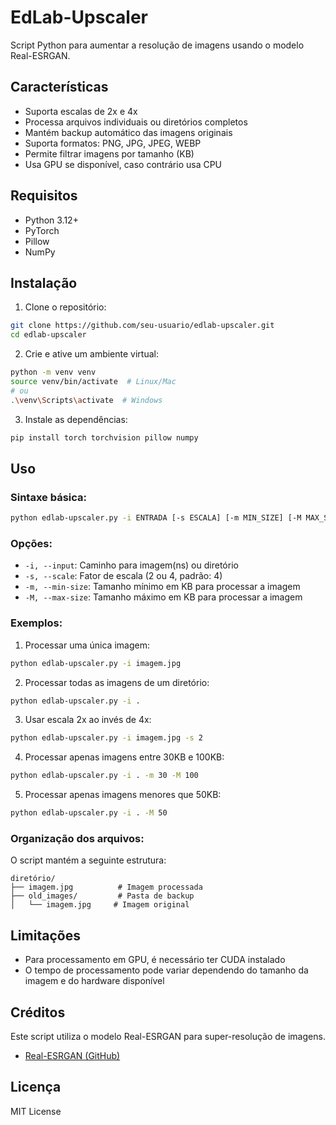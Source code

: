 # EdLab-Upscaler

Script Python para aumentar a resolução de imagens usando o modelo Real-ESRGAN.

## Características

- Suporta escalas de 2x e 4x
- Processa arquivos individuais ou diretórios completos
- Mantém backup automático das imagens originais
- Suporta formatos: PNG, JPG, JPEG, WEBP
- Permite filtrar imagens por tamanho (KB)
- Usa GPU se disponível, caso contrário usa CPU

## Requisitos

- Python 3.12+
- PyTorch
- Pillow
- NumPy

## Instalação

1. Clone o repositório:
```bash
git clone https://github.com/seu-usuario/edlab-upscaler.git
cd edlab-upscaler
```

2. Crie e ative um ambiente virtual:
```bash
python -m venv venv
source venv/bin/activate  # Linux/Mac
# ou
.\venv\Scripts\activate  # Windows
```

3. Instale as dependências:
```bash
pip install torch torchvision pillow numpy
```

## Uso

### Sintaxe básica:
```bash
python edlab-upscaler.py -i ENTRADA [-s ESCALA] [-m MIN_SIZE] [-M MAX_SIZE]
```

### Opções:
- `-i, --input`: Caminho para imagem(ns) ou diretório
- `-s, --scale`: Fator de escala (2 ou 4, padrão: 4)
- `-m, --min-size`: Tamanho mínimo em KB para processar a imagem
- `-M, --max-size`: Tamanho máximo em KB para processar a imagem

### Exemplos:

1. Processar uma única imagem:
```bash
python edlab-upscaler.py -i imagem.jpg
```

2. Processar todas as imagens de um diretório:
```bash
python edlab-upscaler.py -i .
```

3. Usar escala 2x ao invés de 4x:
```bash
python edlab-upscaler.py -i imagem.jpg -s 2
```

4. Processar apenas imagens entre 30KB e 100KB:
```bash
python edlab-upscaler.py -i . -m 30 -M 100
```

5. Processar apenas imagens menores que 50KB:
```bash
python edlab-upscaler.py -i . -M 50
```

### Organização dos arquivos:

O script mantém a seguinte estrutura:
```
diretório/
├── imagem.jpg          # Imagem processada
├── old_images/         # Pasta de backup
│   └── imagem.jpg     # Imagem original
```

## Limitações

- Para processamento em GPU, é necessário ter CUDA instalado
- O tempo de processamento pode variar dependendo do tamanho da imagem e do hardware disponível

## Créditos

Este script utiliza o modelo Real-ESRGAN para super-resolução de imagens.
- [Real-ESRGAN (GitHub)](https://github.com/xinntao/Real-ESRGAN)

## Licença

MIT License